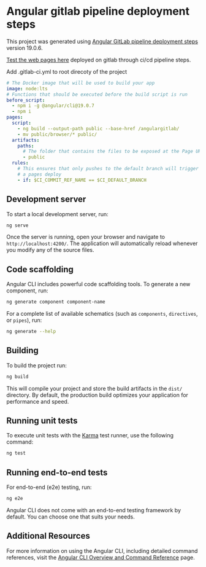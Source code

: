 # Angular gitlab pipeline deployment steps
This project was generated using [Angular GitLab pipeline deployment steps](https://gitlab.com/shivanandn) version 19.0.6.

[Test the web pages here](https://shivanandn.gitlab.io/angulargitlab/) deployed on gitlab through ci/cd pipeline steps.

Add .gitlab-ci.yml to root direcoty of the project
```yml
# The Docker image that will be used to build your app
image: node:lts
# Functions that should be executed before the build script is run
before_script:
  - npm i -g @angular/cli@19.0.7
  - npm i
pages:
  script:
    - ng build --output-path public --base-href /angulargitlab/
    - mv public/browser/* public/
  artifacts:
    paths:
      # The folder that contains the files to be exposed at the Page URL
      - public
  rules:
    # This ensures that only pushes to the default branch will trigger
    # a pages deploy
    - if: $CI_COMMIT_REF_NAME == $CI_DEFAULT_BRANCH


```
## Development server

To start a local development server, run:

```bash
ng serve
```

Once the server is running, open your browser and navigate to `http://localhost:4200/`. The application will automatically reload whenever you modify any of the source files.

## Code scaffolding

Angular CLI includes powerful code scaffolding tools. To generate a new component, run:

```bash
ng generate component component-name
```

For a complete list of available schematics (such as `components`, `directives`, or `pipes`), run:

```bash
ng generate --help
```

## Building

To build the project run:

```bash
ng build
```

This will compile your project and store the build artifacts in the `dist/` directory. By default, the production build optimizes your application for performance and speed.

## Running unit tests

To execute unit tests with the [Karma](https://karma-runner.github.io) test runner, use the following command:

```bash
ng test
```

## Running end-to-end tests

For end-to-end (e2e) testing, run:

```bash
ng e2e
```

Angular CLI does not come with an end-to-end testing framework by default. You can choose one that suits your needs.

## Additional Resources

For more information on using the Angular CLI, including detailed command references, visit the [Angular CLI Overview and Command Reference](https://angular.dev/tools/cli) page.
